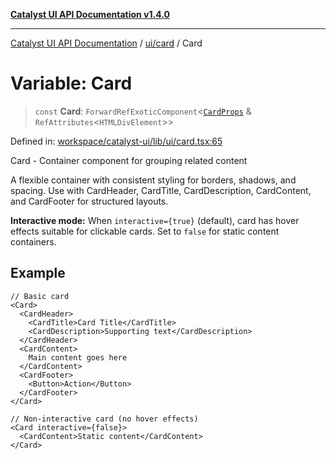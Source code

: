[**Catalyst UI API Documentation v1.4.0**](../../../README.md)

---

[Catalyst UI API Documentation](../../../README.md) / [ui/card](../README.md) / Card

# Variable: Card

> `const` **Card**: `ForwardRefExoticComponent`\<[`CardProps`](../interfaces/CardProps.md) & `RefAttributes`\<`HTMLDivElement`\>\>

Defined in: [workspace/catalyst-ui/lib/ui/card.tsx:65](https://github.com/TheBranchDriftCatalyst/catalyst-ui/blob/main/lib/ui/card.tsx#L65)

Card - Container component for grouping related content

A flexible container with consistent styling for borders, shadows, and spacing.
Use with CardHeader, CardTitle, CardDescription, CardContent, and CardFooter
for structured layouts.

**Interactive mode:**
When `interactive={true}` (default), card has hover effects suitable for
clickable cards. Set to `false` for static content containers.

## Example

```tsx
// Basic card
<Card>
  <CardHeader>
    <CardTitle>Card Title</CardTitle>
    <CardDescription>Supporting text</CardDescription>
  </CardHeader>
  <CardContent>
    Main content goes here
  </CardContent>
  <CardFooter>
    <Button>Action</Button>
  </CardFooter>
</Card>

// Non-interactive card (no hover effects)
<Card interactive={false}>
  <CardContent>Static content</CardContent>
</Card>
```

